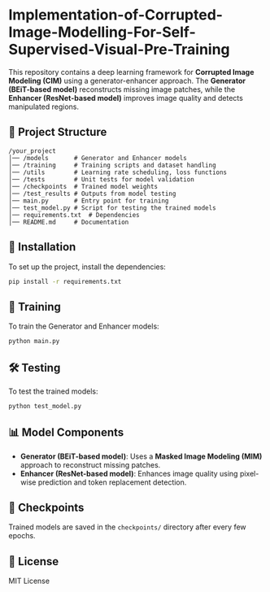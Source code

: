 # Implementation-of-Corrupted-Image-Modelling-For-Self-Supervised-Visual-Pre-Training

This repository contains a deep learning framework for **Corrupted Image Modeling (CIM)** using a generator-enhancer approach. The **Generator (BEiT-based model)** reconstructs missing image patches, while the **Enhancer (ResNet-based model)** improves image quality and detects manipulated regions.

## 📁 Project Structure
```
/your_project
│── /models       # Generator and Enhancer models
│── /training     # Training scripts and dataset handling
│── /utils        # Learning rate scheduling, loss functions
│── /tests        # Unit tests for model validation
│── /checkpoints  # Trained model weights
│── /test_results # Outputs from model testing
│── main.py       # Entry point for training
│── test_model.py # Script for testing the trained models
│── requirements.txt  # Dependencies
│── README.md     # Documentation
```

## 🚀 Installation
To set up the project, install the dependencies:
```sh
pip install -r requirements.txt
```

## 🔧 Training
To train the Generator and Enhancer models:
```sh
python main.py
```

## 🛠️ Testing
To test the trained models:
```sh
python test_model.py
```

## 📊 Model Components
- **Generator (BEiT-based model)**: Uses a **Masked Image Modeling (MIM)** approach to reconstruct missing patches.
- **Enhancer (ResNet-based model)**: Enhances image quality using pixel-wise prediction and token replacement detection.

## 📌 Checkpoints
Trained models are saved in the `checkpoints/` directory after every few epochs.

## 📝 License
MIT License
